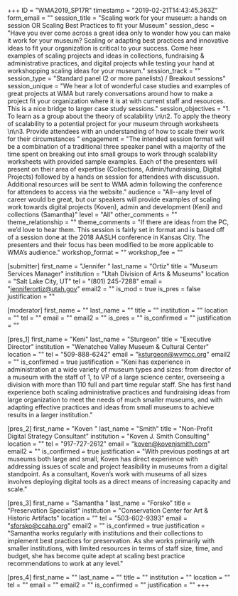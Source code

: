 +++
ID = "WMA2019_SP17R"
timestamp = "2019-02-21T14:43:45.363Z"
form_email = ""
session_title = "Scaling work for your museum: a hands on session OR Scaling Best Practices to fit your Museum"
session_desc = "Have you ever come across a great idea only to wonder how you can make it work for your museum? Scaling or adapting best practices and innovative ideas to fit your organization is critical to your success. Come hear examples of scaling projects and ideas in collections, fundraising & administrative practices, and digital projects while testing your hand at workshopping scaling ideas for your museum."
session_track = ""
session_type = "Standard panel (2 or more panelists) / Breakout sessions"
session_unique = "We hear a lot of wonderful case studies and examples of great projects at WMA but rarely conversations around how to make a project fit your organization where it is at with current staff and resources. This is a nice bridge to larger case study sessions."
session_objectives = "1.      To learn as a group about the theory of scalability \n\n2.      To apply the theory of scalability to a potential project for your museum  through worksheets \n\n3. Provide attendees with an understanding of how to scale their work for their circumstances "
engagement = "The intended session format will be a combination of a traditional three speaker panel with a majority of the time spent on breaking out into small groups to work through scalability worksheets with provided sample examples. Each of the presenters will present on their area of expertise (Collections, Admin/fundraising, Digital Projects) followed by a hands on session for attendees with discussuon. Additional resources will be sent to WMA admin following the conference for attendees to access via the website."
audience = "All--any level of career would be great, but our speakers will provide examples of scaling work towards digital projects (Koven), admin and development (Keni) and collections (Samantha)"
level = "All"
other_comments = ""
theme_relationship = ""
theme_comments = "If there are ideas from the PC, we’d love to hear them. This session is fairly set in format and is based off of a session done at the 2018 AASLH conference in Kansas City. The presenters and their focus has been modified to be more applicable to WMA’s audience."
workshop_format = ""
workshop_fee = ""

[submitter]
first_name = "Jennifer "
last_name = "Ortiz"
title = "Museum Services Manager"
institution = "Utah Division of Arts & Museums"
location = "Salt Lake City, UT"
tel = "(801) 245-7288"
email = "jenniferortiz@utah.gov"
email2 = ""
is_mod = true
is_pres = false
justification = ""

[moderator]
first_name = ""
last_name = ""
title = ""
institution = ""
location = ""
tel = ""
email = ""
email2 = ""
is_pres = ""
is_confirmed = ""
justification = ""

[pres_1]
first_name = "Keni"
last_name = "Sturgeon"
title = "Executive Director"
institution = "Wenatchee Valley Museum & Cultural Center"
location = ""
tel = "509-888-6242"
email = "ksturgeon@wvmcc.org"
email2 = ""
is_confirmed = true
justification = "Keni has experience in administration at a wide variety of museum types and sizes: from director of a museum with the staff of 1, to VP of a large science center, overseeing a division with more than 110 full and part time regular staff. She has first hand experience both scaling administrative practices and fundraising ideas from large organization to meet the needs of much smaller museums, and with adapting effective practices and ideas from small museums to achieve results in a larger institution."

[pres_2]
first_name = "Koven "
last_name = "Smith"
title = "Non-Profit Digital Strategy Consultant"
institution = "Koven J. Smith Consulting"
location = ""
tel = "917-727-2612"
email = "koven@kovenjsmith.com"
email2 = ""
is_confirmed = true
justification = "With previous postings at art museums both large and small, Koven has direct experience with addressing issues of scale and project feasibility in museums from a digital standpoint. As a consultant, Koven’s work with museums of all sizes involves deploying digital tools as a direct means of increasing capacity and scale."

[pres_3]
first_name = "Samantha "
last_name = "Forsko"
title = "Preservation Specialist"
institution = "Conservation Center for Art & Historic Artifacts"
location = ""
tel = "503-602-9393"
email = "sforsko@ccaha.org"
email2 = ""
is_confirmed = true
justification = "Samantha works regularly with institutions and their collections to implement best practices for preservation. As she works primarily with smaller institutions, with limited resources in terms of staff size, time, and budget, she has become quite adept at scaling best practice recommendations to work at any level."

[pres_4]
first_name = ""
last_name = ""
title = ""
institution = ""
location = ""
tel = ""
email = ""
email2 = ""
is_confirmed = ""
justification = ""
+++
